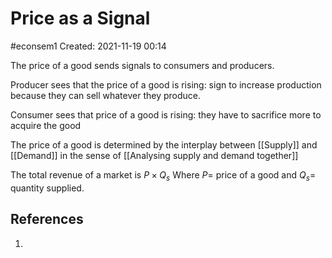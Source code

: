 # Price as a Signal
#econsem1
Created: 2021-11-19 00:14

The price of a good sends signals to consumers and producers.

Producer sees that the price of a good is rising: sign to increase production because they can sell whatever they produce.

Consumer sees that price of a good is rising: they have to sacrifice more to acquire the good

The price of a good is determined by the interplay between [[Supply]] and [[Demand]] in the sense of [[Analysing supply and demand together]]

The total revenue of a market is $P \times Q_s$
Where $P =$ price of a good and $Q_s =$ quantity supplied.

## References
1. 